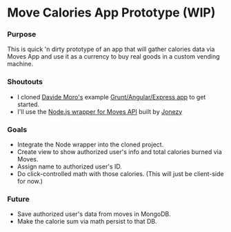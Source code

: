 # Move Calories App Prototype (WIP)

### Purpose
This is quick 'n dirty prototype of an app that will gather calories data via Moves App and use it as a currency to buy real goods in a custom vending machine.

### Shoutouts
+ I cloned [Davide Moro's](https://github.com/davidemoro/) example [Grunt/Angular/Express app](https://github.com/davidemoro/express-angular) to get started.
+ I'll use the [Node.js wrapper for Moves API](https://github.com/jonezy/shakes/) built by [Jonezy](https://github.com/jonezy/)

### Goals
+ Integrate the Node wrapper into the cloned project.
+ Create view to show authorized user's info and total calories burned via Moves.
+ Assign name to authorized user's ID.
+ Do click-controlled math with those calories. (This will just be client-side for now.)
 
### Future
+ Save authorized user's data from moves in MongoDB.
+ Make the calorie sum via math persist to that DB.